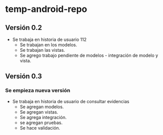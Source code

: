 # temp-android-repo

## Versión 0.2

- Se trabaja en historia de usuario 112
    - Se trabajan en los modelos.
    - Se trabajan las vistas.
    - Se agrego trabajo pendiente de modelos - integración de modelo y vista.

## Versión 0.3

### Se empieza nueva versión

- Se trabaja en historia de usuario de consultar evidencias
    - Se agregan modelos.
    - Se agregan vistas.
    - Se agrega integración.
    - se agregan pruebas.
    - Se hace validación.